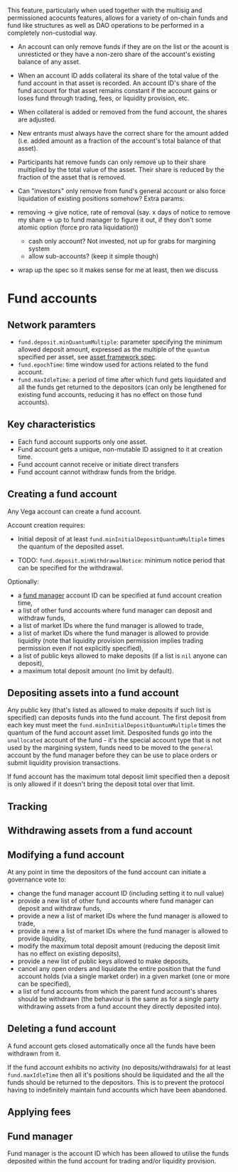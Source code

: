 This feature, particularly when used together with the multisig and permissioned acocunts features, allows for a variety of on-chain funds and fund like structures as well as DAO operations to be performed in a completely non-custodial way.


- An account can only remove funds if they are on the list or the acount is unresticted or they have a non-zero share of the account's existing balance of any asset.

- When an account ID adds collateral its share of the total value of the fund account in that asset is recorded.
  An account ID's share of the fund account for that asset remains constant if the account gains or loses fund through trading, fees, or liquidity provision, etc.

- When collateral is added or removed from the fund account, the shares are adjusted.
  
- New entrants must always have the correct share for the amount added (i.e. added amount as a fraction of the account's total balance of that asset).
	 
- Participants hat remove funds can only remove up to their share multiplied by the total value of the asset.
  Their share is reduced by the fraction of the asset that is removed.




- Can "investors" only remove from fund's general account or also force liquidation of existing positions somehow? 
Extra params:
- removing -> give notice, rate of removal (say. x days of notice to remove my share -> up to fund manager to figure it out, if they don't some atomic option (force pro rata liquidation))
    - cash only account? Not invested, not up for grabs for margining system
    - allow sub-accounts? (keep it simple though)

- wrap up the spec so it makes sense for me at least, then we discuss




# Fund accounts

## Network paramters

- `fund.deposit.minQuantumMultiple`: parameter specifying the minimum allowed deposit amount, expressed as the multiple of the `quantum` specified per asset, see [asset framework spec](../protocol/0040-ASSF-asset_framework.md).
- `fund.epochTime`: time window used for actions related to the fund account.
- `fund.maxIdleTime`: a period of time after which fund gets liquidated and all the funds get returned to the depositors (can only be lengthened for existing fund accounts, reducing it has no effect on those fund accounts).

## Key characteristics

- Each fund account supports only one asset.
- Fund account gets a unique, non-mutable ID assigned to it at creation time.
- Fund account cannot receive or initiate direct transfers
- Fund account cannot withdraw funds from the bridge.

## Creating a fund account

Any Vega account can create a fund account.

Account creation requires:

- Initial deposit of at least `fund.minInitialDepositQuantumMultiple` times the quantum of the deposited asset.

- TODO: `fund.deposit.minWithdrawalNotice`: minimum notice period that can be specified for the withdrawal.

Optionally:

- a [fund manager](#fund-manager) account ID can be specified at fund account creation time,
- a list of other fund accounts where fund manager can deposit and withdraw funds,
- a list of market IDs where the fund manager is allowed to trade,
- a list of market IDs where the fund manager is allowed to provide liquidity (note that liquidity provision permission implies trading permission even if not explicitly specified),
- a list of public keys allowed to make deposits (if a list is `nil` anyone can deposit),
- a maximum total deposit amount (no limit by default).

## Depositing assets into a fund account

Any public key (that's listed as allowed to make deposits if such list is specified) can deposits funds into the fund account. The first deposit from each key must meet the `fund.minInitialDepositQuantumMultiple` times the quantum of the fund account asset limit. Desposited funds go into the `unallocated` account of the fund - it's the special account type that is not used by the margining system, funds need to be moved to the `general` account by the fund manager before they can be use to place orders or submit liquidity provision transactions.

If fund account has the maximum total deposit limit specified then a deposit is only allowed if it doesn't bring the deposit total over that limit.

## Tracking 

## Withdrawing assets from a fund account




## Modifying a fund account

At any point in time the depositors of the fund account can initiate a governance vote to:

- change the fund manager account ID (including setting it to null value)
- provide a new list of other fund accounts where fund manager can deposit and withdraw funds,
- provide a new a list of market IDs where the fund manager is allowed to trade,
- provide a new a list of market IDs where the fund manager is allowed to provide liquidity,
- modify the maximum total deposit amount (reducing the deposit limit has no effect on existing deposits),
- provide a new list of public keys allowed to make deposits,
- cancel any open orders and liquidate the entire position that the fund account holds (via a single market order) in a given market (one or more can be specified),
- a list of fund accounts from which the parent fund account's shares should be withdrawn (the behaviour is the same as for a single party withdrawing assets from a fund account they directly deposited into).

## Deleting a fund account

A fund account gets closed automatically once all the funds have been withdrawn from it.

If the fund account exhibits no activity (no deposits/withdrawals) for at least `fund.maxIdleTime` then all it's positions should be liquidated and the all the funds should be returned to the depositors. This is to prevent the protocol having to indefinitely maintain fund accounts which have been abandoned.

## Applying fees

## Fund manager

Fund manager is the account ID which has been allowed to utilise the funds deposited within the fund account for trading and/or liquidity provision.
